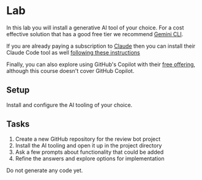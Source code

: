# Lab

In this lab you will install a generative AI tool of your choice. For a cost effective
solution that has a good free tier we recommend [Gemini CLI](https://github.com/google-gemini/gemini-cli).

If you are already paying a subscription to [Claude](https://claude.ai) then you can install their Claude Code tool as well [following these instructions](https://www.anthropic.com/claude-code)

Finally, you can also explore using GitHub's Copilot with their [free offering](https://docs.github.com/en/copilot/concepts/copilot-billing/about-individual-copilot-plans-and-benefits), although this course doesn't cover GitHub Copilot.

## Setup

Install and configure the AI tooling of your choice.

## Tasks

1. Create a new GitHub repository for the review bot project
2. Install the AI tooling and open it up in the project directory
3. Ask a few prompts about functionality that could be added
4. Refine the answers and explore options for implementation


Do not generate any code yet.

